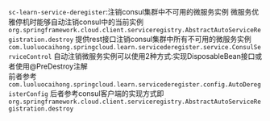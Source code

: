 ```sc-learn-service-deregister```:注销consul集群中不可用的微服务实例
微服务优雅停机时能够自动注销consul中的当前实例  
```org.springframework.cloud.client.serviceregistry.AbstractAutoServiceRegistration.destroy```
提供rest接口注销consul集群中所有不可用的微服务实例  
```com.luoluocaihong.springcloud.learn.servicederegister.service.ConsulServiceControl```
自动注销微服务实例可以使用2种方式:实现DisposableBean接口或者使用@PreDestroy注解  
前者参考```com.luoluocaihong.springcloud.learn.servicederegister.config.AutoDeregisterConfig```
后者参考consul客户端的实现方式即```org.springframework.cloud.client.serviceregistry.AbstractAutoServiceRegistration.destroy```